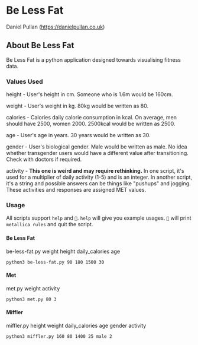 # Be Less Fat

Daniel Pullan (https://danielpullan.co.uk)

## About Be Less Fat

Be Less Fat is a python application designed towards visualising fitness data.

### Values Used

height - User's height in cm. Someone who is 1.6m would be 160cm.

weight - User's weight in kg. 80kg would be written as 80.

calories - Calories daily calorie consumption in kcal. On average, men should have 2500, women 2000. 2500kcal would be written as 2500.

age - User's age in years. 30 years would be written as 30.

gender - User's biological gender. Male would be written as male. No idea whether transgender users would have a different value after transitioning. Check with doctors if required. 

activity - **This one is weird and may require rethinking.** In one script, it's used for a multiplier of daily activity (1-5) and is an integer. In another script, it's a string and possible answers can be things like "pushups" and jogging. These activities and responses are assigned MET values.

### Usage

All scripts support `help` and `🤟`. `help` will give you example usages. `🤟` will print `metallica rules` and quit the script.

#### Be Less Fat

be-less-fat.py weight height daily_calories age

`python3 be-less-fat.py 90 180 1500 30`

#### Met

met.py weight activity

`python3 met.py 80 3`

#### Miffler

miffler.py height weight daily_calories age gender activity

`python3 miffler.py 160 80 1400 25 male 2`